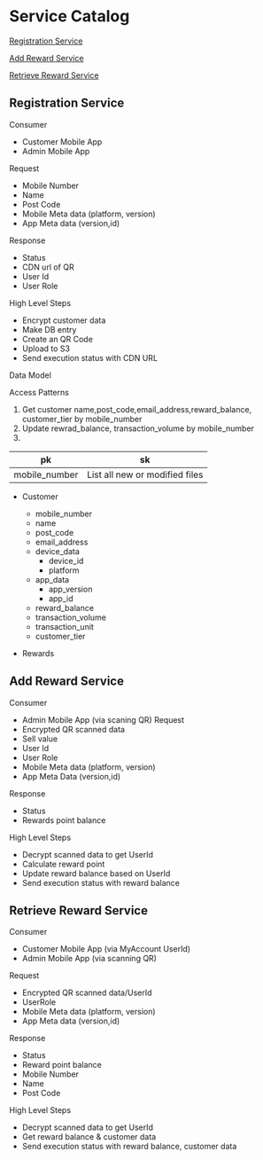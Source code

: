 # Service Catalog
[Registration Service](#Registration-Service)

[Add Reward Service](#Add-Reward-Service)

[Retrieve Reward Service](#Retrieve-Reward-Service)
## Registration Service
Consumer    
* Customer Mobile App
* Admin Mobile App

Request
* Mobile Number
* Name
* Post Code
* Mobile Meta data (platform, version)
* App Meta data (version,id)
  
Response 
* Status
* CDN url of QR
* User Id
* User Role

High Level Steps
* Encrypt customer data
* Make DB entry
* Create an QR Code
* Upload to S3
* Send execution status with CDN URL

Data Model

Access Patterns
1. Get customer name,post_code,email_address,reward_balance, customer_tier by mobile_number
2. Update rewrad_balance, transaction_volume by mobile_number
3. 
| pk | sk |
| --- | --- |
| mobile_number | List all new or modified files |

* Customer
    * mobile_number
    * name
    * post_code
    * email_address
    * device_data
        * device_id
        * platform
    * app_data
        * app_version
        * app_id
    * reward_balance
    * transaction_volume
    * transaction_unit
    * customer_tier
    
* Rewards
## Add Reward Service
Consumer
* Admin Mobile App (via scaning QR)
Request
* Encrypted QR scanned data
* Sell value
* User Id
* User Role
* Mobile Meta data (platform, version)
* App Meta Data (version,id)

Response 
* Status
* Rewards point balance

High Level Steps
* Decrypt scanned data to get UserId
* Calculate reward point
* Update reward balance based on UserId
* Send execution status with reward balance
## Retrieve Reward Service
Consumer
* Customer Mobile App (via MyAccount UserId)
* Admin Mobile App (via scanning QR)

Request
* Encrypted QR scanned data/UserId
* UserRole
* Mobile Meta data (platform, version)
* App Meta data (version,id)

Response 
* Status
* Reward point balance
* Mobile Number
* Name
* Post Code

High Level Steps
* Decrypt scanned data to get UserId
* Get reward balance & customer data
* Send execution status with reward balance, customer data

